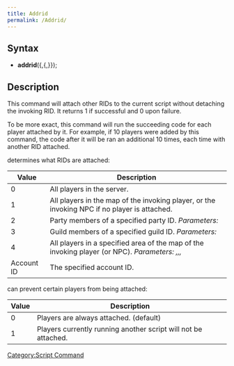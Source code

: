 ```yaml
---
title: Addrid
permalink: /Addrid/
---
```


Syntax
------

-   **addrid**(<type>{,<flag>{,<parameters>}});

Description
-----------

This command will attach other RIDs to the current script without detaching the invoking RID. It returns 1 if successful and 0 upon failure.

To be more exact, this command will run the succeeding code for each player attached by it. For example, if 10 players were added by this command, the code after it will be ran an additional 10 times, each time with another RID attached.

<type> determines what RIDs are attached:

| Value      | Description                                                                                                   |
|------------|---------------------------------------------------------------------------------------------------------------|
| 0          | All players in the server.                                                                                    |
| 1          | All players in the map of the invoking player, or the invoking NPC if no player is attached.                  |
| 2          | Party members of a specified party ID. *Parameters: <party id>*                                               |
| 3          | Guild members of a specified guild ID. *Parameters: <guild id>*                                               |
| 4          | All players in a specified area of the map of the invoking player (or NPC). *Parameters: <x0>,<y0>,<x1>,<y1>* |
| Account ID | The specified account ID.                                                                                     |

<flag> can prevent certain players from being attached:

| Value | Description                                                    |
|-------|----------------------------------------------------------------|
| 0     | Players are always attached. (default)                         |
| 1     | Players currently running another script will not be attached. |

[Category:Script Command](/Category:Script_Command "wikilink")